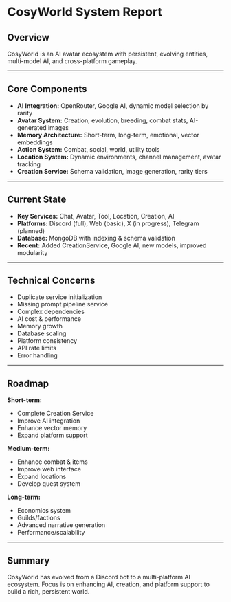 # CosyWorld System Report

## Overview

CosyWorld is an AI avatar ecosystem with persistent, evolving entities, multi-model AI, and cross-platform gameplay.

---

## Core Components

- **AI Integration:** OpenRouter, Google AI, dynamic model selection by rarity
- **Avatar System:** Creation, evolution, breeding, combat stats, AI-generated images
- **Memory Architecture:** Short-term, long-term, emotional, vector embeddings
- **Action System:** Combat, social, world, utility tools
- **Location System:** Dynamic environments, channel management, avatar tracking
- **Creation Service:** Schema validation, image generation, rarity tiers

---

## Current State

- **Key Services:** Chat, Avatar, Tool, Location, Creation, AI
- **Platforms:** Discord (full), Web (basic), X (in progress), Telegram (planned)
- **Database:** MongoDB with indexing & schema validation
- **Recent:** Added CreationService, Google AI, new models, improved modularity

---

## Technical Concerns

- Duplicate service initialization
- Missing prompt pipeline service
- Complex dependencies
- AI cost & performance
- Memory growth
- Database scaling
- Platform consistency
- API rate limits
- Error handling

---

## Roadmap

**Short-term:**
- Complete Creation Service
- Improve AI integration
- Enhance vector memory
- Expand platform support

**Medium-term:**
- Enhance combat & items
- Improve web interface
- Expand locations
- Develop quest system

**Long-term:**
- Economics system
- Guilds/factions
- Advanced narrative generation
- Performance/scalability

---

## Summary

CosyWorld has evolved from a Discord bot to a multi-platform AI ecosystem. Focus is on enhancing AI, creation, and platform support to build a rich, persistent world.